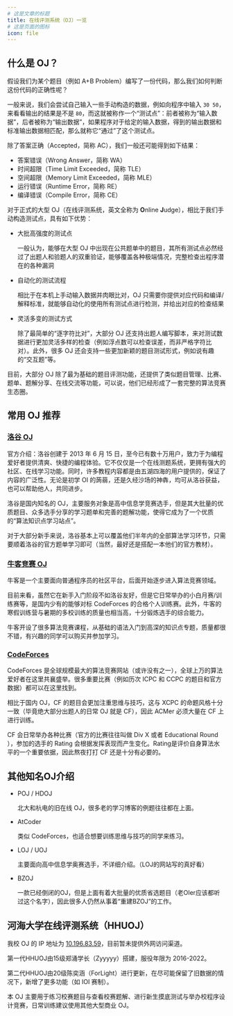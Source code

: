 ```yaml
---
# 这是文章的标题
title: 在线评测系统（OJ）一览
# 这是页面的图标
icon: file
---
```


<!-- more -->

## 什么是 OJ？

假设我们为某个题目（例如 A+B Problem）编写了一份代码，那么我们如何判断这份代码的正确性呢？

一般来说，我们会尝试自己输入一些手动构造的数据，例如向程序中输入 `30 50`，来看看输出的结果是不是 `80`，而这就被称作一个“测试点”：前者被称为“输入数据”，后者被称为“输出数据”，如果程序对于给定的输入数据，得到的输出数据和标准输出数据相匹配，那么就称它“通过”了这个测试点。

除了答案正确（Accepted，简称 AC），我们一般还可能得到如下结果：

* 答案错误（Wrong Answer，简称 WA）
* 时间超限（Time Limit Exceeded，简称 TLE）
* 空间超限（Memory Limit Exceeded，简称 MLE）
* 运行错误（Runtime Error，简称 RE）
* 编译错误（Compile Error，简称 CE）

对于正式的大型 OJ（在线评测系统，英文全称为 **O**nline **J**udge），相比于我们手动构造测试点，具有如下优势：
* 大批高强度的测试点

  一般认为，能够在大型 OJ 中出现在公共题单中的题目，其所有测试点必然经过了出题人和验题人的双重验证，能够覆盖各种极端情况，完整检查出程序潜在的各种漏洞

* 自动化的测试流程

  相比于在本机上手动输入数据并肉眼比对，OJ 只需要你提供对应代码和编译/解释标准，就能够自动化的使用所有测试点进行检测，并给出对应的检查结果

* 灵活多变的测试方式

  除了最简单的“逐字符比对”，大部分 OJ 还支持出题人编写脚本，来对测试数据进行更加灵活多样的检查（例如浮点数可以检查误差，而非严格字符比对）。此外，很多 OJ 还会支持一些更加新颖的题目测试形式，例如说有趣的“交互题”等。

目前，大部分 OJ 除了最为基础的题目评测功能，还提供了类似题目管理、比赛、题单、题解分享、在线交流等功能，可以说，他们已经形成了一套完整的算法竞赛生态圈。

## 常用 OJ 推荐

### [洛谷 OJ](https://www.luogu.com.cn/)

官方介绍：洛谷创建于 2013 年 6 月 15 日，至今已有数十万用户，致力于为编程爱好者提供清爽、快捷的编程体验。它不仅仅是一个在线测题系统，更拥有强大的社区、在线学习功能。同时，许多教程内容都是由五湖四海的用户提供的，保证了内容的广泛性。无论是初学 OI 的蒟蒻，还是久经沙场的神犇，均可从洛谷获益，也可以帮助他人，共同进步。

洛谷是国内知名的 OJ，主要服务对象是高中信息学竞赛选手，但是其大批量的优质题目、众多选手分享的学习题单和完善的题解功能，使得它成为了一个优质的“算法知识点学习站点”。

对于大部分新手来说，洛谷基本上可以覆盖他们半年内的全部算法学习环节，只需要顺着洛谷的官方题单学习即可（当然，最好还是搭配一本他们的官方教材）。

### [牛客竞赛 OJ](https://ac.nowcoder.com/)

牛客是一个主要面向普通程序员的社区平台，后面开始逐步进入算法竞赛领域。

目前来看，虽然它在新手入门阶段不如洛谷友好，但是它日常举办的小白月赛/训练赛等，是国内少有的能够对标 CodeForces 的合格个人训练赛。此外，牛客的寒假训练营与暑期的多校训练的质量也相当高，十分锻炼选手的综合能力。

牛客开设了很多算法竞赛课程，从基础的语法入门到高深的知识点专题，质量都很不错，有兴趣的同学可以购买并参加学习。

### [CodeForces](https://codeforces.com/)

CodeForces 是全球规模最大的算法竞赛网站（或许没有之一），全球上万的算法爱好者在这里共襄盛举。很多重要比赛（例如历次 ICPC 和 CCPC 的题目和官方数据）都可以在这里找到。

相比于国内 OJ，CF 的题目会更加注重思维与技巧，这与 XCPC 的命题风格十分一致（毕竟绝大部分出题人的日常 OJ 就是 CF），因此 ACMer 必须大量在 CF 上进行训练。

CF 会日常举办各种比赛（官方的比赛往往叫做 Div X 或者 Educational Round ），参加的选手的 Rating 会根据发挥表现而产生变化。Rating是评价自身算法水平的一个重要依据，因此熬夜打打 CF 还是十分有必要的。


## 其他知名OJ介绍

* POJ / HDOJ

  北大和杭电的旧在线 OJ，很多老的学习博客的例题往往都在上面。

* AtCoder

  类似 CodeForces，也适合想要训练思维与技巧的同学来练习。

* LOJ / UOJ

  主要面向高中信息学奥赛选手，不详细介绍。（LOJ的网站写的真好看）

* BZOJ

  一款已经倒闭的OJ，但是上面有着大批量的优质省选题目（老OIer应该都听过这个名字），因此很多人仍然从事着“重建BZOJ”的工作。

## 河海大学在线评测系统（HHUOJ）

我校 OJ 的 IP 地址为 [10.196.83.59](http://10.196.83.59)，目前暂未提供外网访问渠道。

第一代HHUOJ由15级郑涌学长（Zyyyyy）搭建，服役年限为 2016-2022。

第二代HHUOJ由20级陈奕涵（ForLight）进行更新，在尽可能保留了旧数据的情况下，新增了更多功能（如 IOI 赛制）。

本 OJ 主要用于练习校赛题目与查看校赛题解、进行新生摸底测试与举办校程序设计竞赛，日常训练建议使用其他大型商业 OJ。

